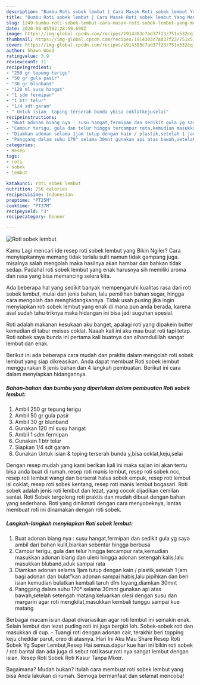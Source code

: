 ```yaml
---
description: "Bumbu Roti sobek lembut | Cara Masak Roti sobek lembut Yang Menggugah Selera"
title: "Bumbu Roti sobek lembut | Cara Masak Roti sobek lembut Yang Menggugah Selera"
slug: 1249-bumbu-roti-sobek-lembut-cara-masak-roti-sobek-lembut-yang-menggugah-selera
date: 2020-08-05T02:28:59.690Z
image: https://img-global.cpcdn.com/recipes/1914303c7ad37f23/751x532cq70/roti-sobek-lembut-foto-resep-utama.jpg
thumbnail: https://img-global.cpcdn.com/recipes/1914303c7ad37f23/751x532cq70/roti-sobek-lembut-foto-resep-utama.jpg
cover: https://img-global.cpcdn.com/recipes/1914303c7ad37f23/751x532cq70/roti-sobek-lembut-foto-resep-utama.jpg
author: Shawn Wood
ratingvalue: 3.9
reviewcount: 11
recipeingredient:
- "250 gr tepung terigu"
- "50 gr gula pasir"
- "30 gr blunband"
- "120 ml susu hangat"
- "1 sdm fermipan"
- "1 btr telur"
- "1/4 sdt garam"
- " Untuk isian  toping terserah bunda ybisa coklatkejuselai"
recipeinstructions:
- "Buat adonan biang nya : susu hangat,fermipan dan sedikit gula yg saya ambil dari bahan kulit,biarkan sebentar hingga berbusa"
- "Campur terigu, gula dan telur hingga tercampur rata,kemudian masukkan adonan biang dan uleni hingga adonan setengah kalis,lalu masukkan bluband,aduk sampai rata"
- "Diamkan adonan selama 1jam tutup dengan kain / plastik,setelah 1 jam bagi adonan dan bulat²kan adonan sampai habis,lalu pipihkan dan beri isian kemudian bulatkan kembali taruh dlm loyang,diamkan 30mnt"
- "Panggang dalam suhu 170° selama 30mnt gunakan api atas bawah,setelah setengah matang keluarkan olesi dengan susu dan margarin agar roti mengkilat,masukkan kembali tunggu sampai kue matang"
categories:
- Resep
tags:
- roti
- sobek
- lembut

katakunci: roti sobek lembut 
nutrition: 256 calories
recipecuisine: Indonesian
preptime: "PT25M"
cooktime: "PT37M"
recipeyield: "3"
recipecategory: Dinner

---
```



![Roti sobek lembut](https://img-global.cpcdn.com/recipes/1914303c7ad37f23/751x532cq70/roti-sobek-lembut-foto-resep-utama.jpg)

Kamu Lagi mencari ide resep roti sobek lembut yang Bikin Ngiler? Cara menyiapkannya memang tidak terlalu sulit namun tidak gampang juga. misalnya salah mengolah maka hasilnya akan hambar dan bahkan tidak sedap. Padahal roti sobek lembut yang enak harusnya sih memiliki aroma dan rasa yang bisa memancing selera kita.

Ada beberapa hal yang sedikit banyak mempengaruhi kualitas rasa dari roti sobek lembut, mulai dari jenis bahan, lalu pemilihan bahan segar, hingga cara mengolah dan menghidangkannya. Tidak usah pusing jika ingin menyiapkan roti sobek lembut yang enak di mana pun anda berada, karena asal sudah tahu triknya maka hidangan ini bisa jadi suguhan spesial.

Roti adalah makanan kesukaan aku banget, apalagi roti yang dipakein butter kemudian di tabur meises coklat. Naaah kali ini aku mau buat roti tapi tetap. Roti sobek saya bunda ini pertama kali buatnya dan alhamdulillah sangat lembut dan enak.


Berikut ini ada beberapa cara mudah dan praktis dalam mengolah roti sobek lembut yang siap dikreasikan. Anda dapat membuat Roti sobek lembut menggunakan 8 jenis bahan dan 4 langkah pembuatan. Berikut ini cara dalam menyiapkan hidangannya.

<!--inarticleads1-->

##### Bahan-bahan dan bumbu yang diperlukan dalam pembuatan Roti sobek lembut:

1. Ambil 250 gr tepung terigu
1. Ambil 50 gr gula pasir
1. Ambil 30 gr blunband
1. Gunakan 120 ml susu hangat
1. Ambil 1 sdm fermipan
1. Gunakan 1 btr telur
1. Siapkan 1/4 sdt garam
1. Gunakan  Untuk isian &amp; toping terserah bunda y,bisa coklat,keju,selai


Dengan resep mudah yang kami berikan kali ini maka sajian ini akan tentu bisa anda buat di rumah. resep roti manis lembut, resep roti sobek ncc, resep roti lembut wangi dan berserat halus sobek empuk, resep roti lembut isi coklat, resep roti sobek kentang, resep roti manis lembut bogasari. Roti sobek adalah jenis roti lembut dan lezat, yang cocok dijadikan cemilan santai. Roti Sobek tergolong roti praktis dan mudah dibuat dengan bahan yang sederhana. Roti yang dinikmati dengan cara menyobeknya, lantas membuat roti ini dinamakan dengan roti sobek. 

<!--inarticleads2-->

##### Langkah-langkah menyiapkan Roti sobek lembut:

1. Buat adonan biang nya : susu hangat,fermipan dan sedikit gula yg saya ambil dari bahan kulit,biarkan sebentar hingga berbusa
1. Campur terigu, gula dan telur hingga tercampur rata,kemudian masukkan adonan biang dan uleni hingga adonan setengah kalis,lalu masukkan bluband,aduk sampai rata
1. Diamkan adonan selama 1jam tutup dengan kain / plastik,setelah 1 jam bagi adonan dan bulat²kan adonan sampai habis,lalu pipihkan dan beri isian kemudian bulatkan kembali taruh dlm loyang,diamkan 30mnt
1. Panggang dalam suhu 170° selama 30mnt gunakan api atas bawah,setelah setengah matang keluarkan olesi dengan susu dan margarin agar roti mengkilat,masukkan kembali tunggu sampai kue matang


Berbagai macam isian dapat divariasikan agar roti lembut ini semakin enak. Selain lembut dan lezat puding roti ini juga bergizi loh. Sobek-sobek roti dan masukkan di cup. - Tuangi roti dengan adonan cair, terakhir beri topping keju cheddar parut, oreo di atasnya. Hari Ini Aku Mau Share Resep Roti Sobek Yg Super Lembut,Resep Hai semua.dapur kue hari ini bikin roti sobek / roti bantal dan ada juga di sebut roti kasur.roti nya sangat lembut dengan isian. Resep Roti Sobek Roti Kasur Tanpa Mixer. 

Bagaimana? Mudah bukan? Itulah cara membuat roti sobek lembut yang bisa Anda lakukan di rumah. Semoga bermanfaat dan selamat mencoba!

